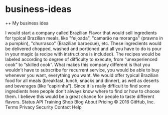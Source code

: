# business-ideas

++ My business idea

I would start a company called Brazilian Flavor that would sell ingredients for typical Brazilian meals, like "feijoada", "camarão na moranga" (prawns in a pumpkin), "churrasco" (Brazilian barbecue), etc. These ingredients would be delivered chopped, washed and portioned and all you have to do is pour in your magic (a recipe with instructions is included). The recipes would be labeled according to degree of difficulty to execute, from “unexperienced cook” to “skilled cook”.
What makes this company different is that you wouldn’t have to subscribe for recurrent service, you would be able to buy whenever you want, everything you want. We would offer typical Brazilian food for all meals (breakfast, lunch, snacks and dinner), as well as deserts and beverages (like “capirinha”).
Since it is really difficult to find some ingredients here people don’t always know where to find or how to choose them. I believe this would be a great chance for people to taste different flavors.
Status API Training Shop Blog About Pricing
© 2016 GitHub, Inc. Terms Privacy Security Contact Help
